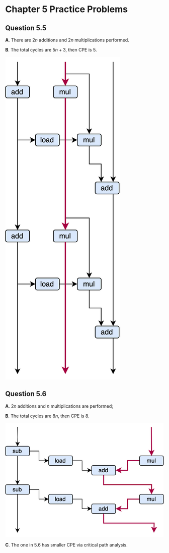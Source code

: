 # Chapter 5 Practice Problems

## Question 5.5
**A**. There are $2n$ additions and $2n$ multiplications performed.

**B**. The total cycles are $5n+3$, then CPE is $5$.

![](plots/poly.svg)

## Question 5.6
**A**. $2n$ additions and $n$ multiplications are performed;

**B**. The total cycles are $8n$, then CPE is $8$.

![](plots/polyh.svg)

**C**. The one in 5.6 has smaller CPE via critical path analysis.